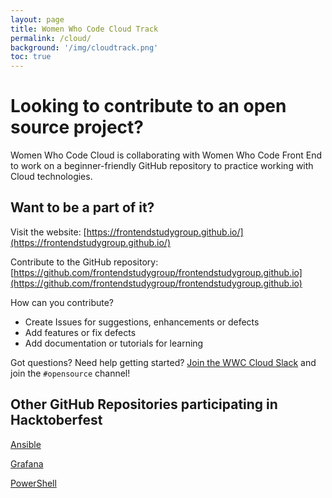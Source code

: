 ```yaml
---
layout: page
title: Women Who Code Cloud Track
permalink: /cloud/
background: '/img/cloudtrack.png'
toc: true
---
```


# Looking to contribute to an open source project?

Women Who Code Cloud is collaborating with Women Who Code Front End to work on a beginner-friendly GitHub repository to practice working with Cloud technologies.

## Want to be a part of it?

Visit the website: [https://frontendstudygroup.github.io/](https://frontendstudygroup.github.io/)

Contribute to the GitHub repository: 
[https://github.com/frontendstudygroup/frontendstudygroup.github.io](https://github.com/frontendstudygroup/frontendstudygroup.github.io)

How can you contribute?
- Create Issues for suggestions, enhancements or defects
- Add features or fix defects
- Add documentation or tutorials for learning

Got questions? Need help getting started? [Join the WWC Cloud Slack](https://join.slack.com/t/wwcodecloud/shared_invite/zt-lngnes83-iq8TuBLOtAGXnHFaM5~sTw) and join the `#opensource` channel!

## Other GitHub Repositories participating in Hacktoberfest

[Ansible](https://github.com/ansible/ansible/labels/hacktoberfest)

[Grafana](https://github.com/grafana/grafana/issues?q=is%3Aissue+is%3Aopen+hacktoberfest)

[PowerShell](https://github.com/PowerShell/PowerShell/issues?q=is%3Aopen+label%3AHacktoberfest%2CHacktoberfest-Accepted)

